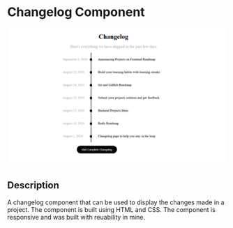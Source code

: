 # Changelog Component

![changelog component](./Screenshot.png)

## Description
A changelog component that can be used to display the changes made in a project. The component is built using HTML and CSS. The component is responsive and was built with reuability in mine.